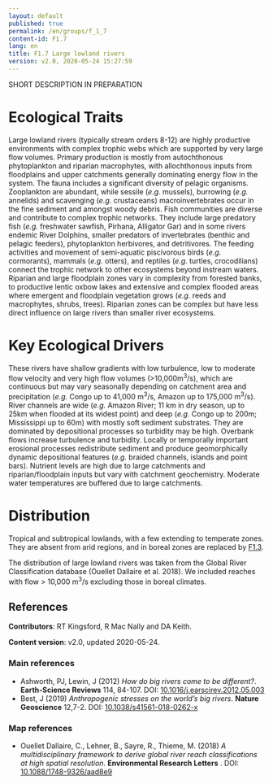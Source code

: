 ```yaml
---
layout: default
published: true
permalink: /en/groups/f_1_7
content-id: F1.7
lang: en
title: F1.7 Large lowland rivers
version: v2.0, 2020-05-24 15:27:59
---
```


SHORT DESCRIPTION IN PREPARATION

# Ecological Traits
 
Large lowland rivers (typically stream orders 8-12) are highly productive environments with complex trophic webs which are supported by very large flow volumes. Primary production is mostly from autochthonous phytoplankton and riparian macrophytes, with allochthonous inputs from floodplains and upper catchments generally dominating energy flow in the system. The fauna includes a significant diversity of pelagic organisms. Zooplankton are abundant, while sessile (<i>e.g.</i> mussels), burrowing (<i>e.g.</i> annelids) and scavenging (<i>e.g.</i> crustaceans) macroinvertebrates occur in the fine sediment and amongst woody debris. Fish communities are diverse and contribute to complex trophic networks. They include large predatory fish (<i>e.g.</i> freshwater sawfish, Pirhana, Alligator Gar) and in some rivers endemic River Dolphins, smaller predators of invertebrates (benthic and pelagic feeders), phytoplankton herbivores, and detritivores. The feeding activities and movement of semi-aquatic piscivorous birds (<i>e.g.</i> cormorants), mammals (<i>e.g.</i> otters), and reptiles (<i>e.g.</i> turtles, crocodilians) connect the trophic network to other ecosystems beyond instream waters. Riparian and large floodplain zones vary in complexity from forested banks, to productive lentic oxbow lakes and extensive and complex flooded areas where emergent and floodplain vegetation grows (<i>e.g.</i> reeds and macrophytes, shrubs, trees). Riparian zones can be complex but have less direct influence on large rivers than smaller river ecosystems. 
 
# Key Ecological Drivers
 
These rivers have shallow gradients with low turbulence, low to moderate flow velocity and very high flow volumes (>10,000m<sup>3</sup>/s), which are continuous but may vary seasonally depending on catchment area and precipitation (<i>e.g.</i> Congo up to 41,000 m<sup>3</sup>/s, Amazon up to 175,000 m<sup>3</sup>/s). River channels are wide (<i>e.g.</i>  Amazon River; 11 km in dry season, up to 25km when flooded at its widest point) and deep (<i>e.g.</i> Congo up to 200m; Mississippi up to 60m) with mostly soft sediment substrates. They are dominated by depositional processes so turbidity may be high. Overbank flows increase turbulence and turbidity. Locally or temporally important erosional processes redistribute sediment and produce geomorphically dynamic depositional features (<i>e.g.</i> braided channels, islands and point bars). Nutrient levels are high due to large catchments and riparian/floodplain inputs but vary with catchment geochemistry. Moderate water temperatures are buffered due to large catchments. 
 
# Distribution
 
Tropical and subtropical lowlands, with a few extending to temperate zones. They are absent from arid regions, and in boreal zones are replaced by [F1.3](/explore/groups/F1.3).

The distribution of large lowland rivers was taken from the Global River Classification database (Ouellet Dallaire et al. 2018). We included reaches with flow > 10,000 m<sup>3</sup>/s excluding those in boreal climates.

## References

**Contributors**: RT Kingsford, R Mac Nally and DA Keith.

**Content version**: v2.0, updated 2020-05-24.

### Main references
* Ashworth, PJ, Lewin, J  (2012) *How do big rivers come to be different?*. **Earth-Science Reviews** 114, 84-107. DOI: [10.1016/j.earscirev.2012.05.003](http://doi.org/10.1016/j.earscirev.2012.05.003)
* Best, J  (2019) *Anthropogenic stresses on the world’s big rivers*. **Nature Geoscience**  12,7-2. DOI: [10.1038/s41561-018-0262-x ](http://doi.org/10.1038/s41561-018-0262-x )

### Map references
* Ouellet Dallaire, C., Lehner, B., Sayre, R., Thieme, M.  (2018) *A multidisciplinary framework to derive global river reach classifications at high spatial resolution*. **Environmental Research Letters** . DOI: [10.1088/1748-9326/aad8e9](http://doi.org/10.1088/1748-9326/aad8e9)


